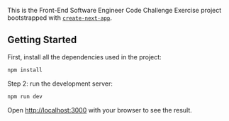This is the Front-End Software Engineer Code Challenge Exercise project bootstrapped with [`create-next-app`](https://github.com/vercel/next.js/tree/canary/packages/create-next-app).

## Getting Started

First, install all the dependencies used in the project:

```bash
npm install
```

Step 2: run the development server:

```bash
npm run dev
```

Open [http://localhost:3000](http://localhost:3000) with your browser to see the result.
